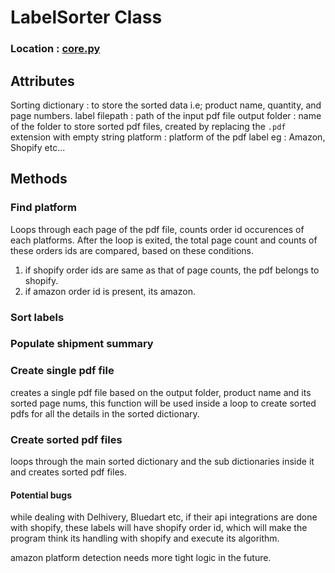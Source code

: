 # LabelSorter Class
### Location : [core.py](label_sorter/core.py)
## Attributes
Sorting dictionary : to store the sorted data i.e; product name, quantity, and page numbers.
label filepath : path of the input pdf file
output folder : name of the folder to store sorted pdf files, created by replacing the `.pdf` extension with empty string
platform : platform of the pdf label eg : Amazon, Shopify etc...

## Methods
### Find platform
Loops through each page of the pdf file, counts order id occurences of each  platforms.
After the loop is exited, the total page count and counts of these orders ids are compared,
based on these conditions.
1. if shopify order ids are same as that of page counts, the pdf belongs to shopify.
2. if amazon order id is present, its amazon.

### Sort labels


### Populate shipment summary

### Create single pdf file
creates a single pdf file based on the output folder, product name and its sorted page nums,
this function will be used inside a loop to create sorted pdfs for all the details in the sorted dictionary.

### Create sorted pdf files
loops through the main sorted dictionary and the sub dictionaries inside it and creates sorted pdf files.

#### Potential bugs
while dealing with Delhivery, Bluedart etc, if their api integrations are done with shopify, these labels will have shopify order id, which will make the program think its handling with shopify and execute its algorithm.

amazon platform detection needs more tight logic in the future.